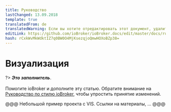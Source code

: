 ```yaml
---
title: Руководство
lastChanged: 13.09.2018
template: true
translatedFrom: de
translatedWarning: Если вы хотите отредактировать этот документ, удалите поле «translationFrom», в противном случае этот документ будет снова автоматически переведен
editLink: https://github.com/ioBroker/ioBroker.docs/edit/master/docs/ru/tutorial/viz.md
hash: rCxkWvMkWdktIZ7q0BW0O4MjKsezqjoQmwHOXoBZp38=
---
```

# Визуализация
?> ***Это заполнитель***.<br><br> Помогите ioBroker и дополните эту статью. Обратите внимание на [Руководство по стилю ioBroker](community/styleguidedoc), чтобы упростить принятие изменений.

@@@ Небольшой пример проекта с VIS. Ссылки на материалы, ... @@@